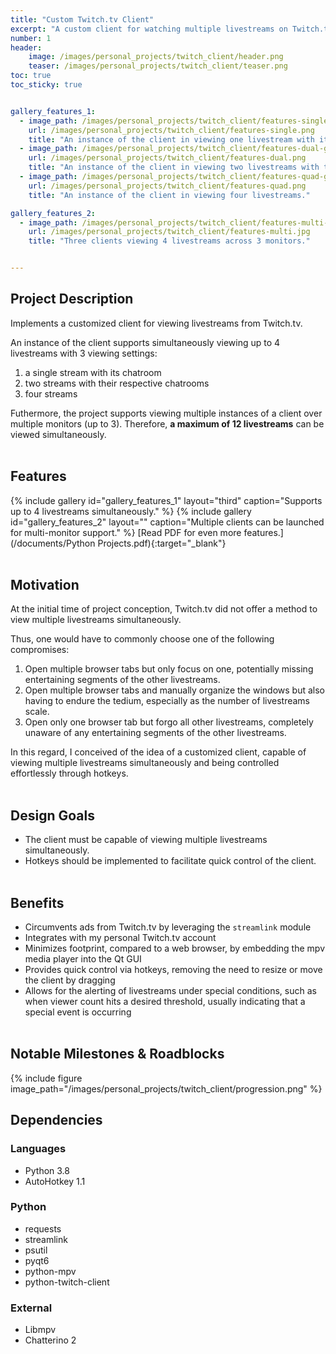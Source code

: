```yaml
---
title: "Custom Twitch.tv Client"
excerpt: "A custom client for watching multiple livestreams on Twitch.tv simultaneously."
number: 1
header:
    image: /images/personal_projects/twitch_client/header.png
    teaser: /images/personal_projects/twitch_client/teaser.png
toc: true
toc_sticky: true


gallery_features_1:
  - image_path: /images/personal_projects/twitch_client/features-single-gallery.png
    url: /images/personal_projects/twitch_client/features-single.png
    title: "An instance of the client in viewing one livestream with its corresponding chatroom."
  - image_path: /images/personal_projects/twitch_client/features-dual-gallery.png
    url: /images/personal_projects/twitch_client/features-dual.png
    title: "An instance of the client in viewing two livestreams with their corresponding chatrooms."
  - image_path: /images/personal_projects/twitch_client/features-quad-gallery.png
    url: /images/personal_projects/twitch_client/features-quad.png
    title: "An instance of the client in viewing four livestreams."

gallery_features_2:
  - image_path: /images/personal_projects/twitch_client/features-multi-gallery.png
    url: /images/personal_projects/twitch_client/features-multi.jpg
    title: "Three clients viewing 4 livestreams across 3 monitors."


---
```


## Project Description
Implements a customized client for viewing livestreams from Twitch.tv.

An instance of the client supports simultaneously viewing up to 4 livestreams
with 3 viewing settings:

1. a single stream with its chatroom
2. two streams with their respective chatrooms
3. four streams

Futhermore, the project supports viewing multiple instances of a client over
multiple monitors (up to 3). Therefore, **a maximum of 12 livestreams** can
be viewed simultaneously.
<br><br>


## Features
{% include gallery id="gallery_features_1" layout="third" caption="Supports up to 4 livestreams simultaneously." %}
{% include gallery id="gallery_features_2" layout="" caption="Multiple clients can be launched for multi-monitor support." %}
[Read PDF for even more features.](/documents/Python Projects.pdf){:target="_blank"}
<br><br>


## Motivation
At the initial time of project conception, Twitch.tv did not offer a method to view multiple livestreams
simultaneously.

Thus, one would have to commonly choose one of the following compromises:

1. Open multiple browser tabs but only focus on one, potentially missing entertaining segments of
   the other livestreams.
2. Open multiple browser tabs and manually organize the windows but also having to endure the
   tedium, especially as the number of livestreams scale.
3. Open only one browser tab but forgo all other livestreams, completely unaware of any
   entertaining segments of the other livestreams.

In this regard, I conceived of the idea of a customized client, capable of viewing multiple livestreams
simultaneously and being controlled effortlessly through hotkeys.
<br><br>


## Design Goals
* The client must be capable of viewing multiple livestreams simultaneously.
* Hotkeys should be implemented to facilitate quick control of the client.
<br><br>


## Benefits
* Circumvents ads from Twitch.tv by leveraging the `streamlink` module
* Integrates with my personal Twitch.tv account
* Minimizes footprint, compared to a web browser, by embedding the mpv media player into the Qt
  GUI
* Provides quick control via hotkeys, removing the need to resize or move the client by dragging
* Allows for the alerting of livestreams under special conditions, such as when viewer count hits a
  desired threshold, usually indicating that a special event is occurring
<br><br>


## Notable Milestones & Roadblocks
{% include figure image_path="/images/personal_projects/twitch_client/progression.png" %}


## Dependencies
### Languages
<div class="notice">
<ul>
<li> Python 3.8 </li>
<li> AutoHotkey 1.1 </li>
</ul>
</div>

### Python
<div class="notice--success">
<ul>
<li> requests </li>
<li> streamlink </li>
<li> psutil </li>
<li> pyqt6 </li>
<li> python-mpv </li>
<li> python-twitch-client </li>
</ul>
</div>

### External
<div class="notice--info">
<ul>
<li> Libmpv </li>
<li> Chatterino 2 </li>
</ul>
</div>
